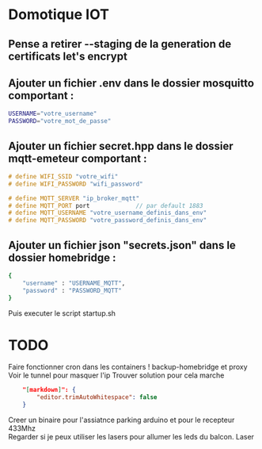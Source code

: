 # Domotique IOT

## Pense a retirer --staging de la generation de certificats  let's encrypt

## Ajouter un fichier .env dans le dossier mosquitto comportant :

```bash
USERNAME="votre_username"
PASSWORD="votre_mot_de_passe"
```

## Ajouter un fichier secret.hpp dans le dossier mqtt-emeteur comportant :
```cpp
# define WIFI_SSID "votre_wifi"
# define WIFI_PASSWORD "wifi_password"

# define MQTT_SERVER "ip_broker_mqtt"
# define MQTT_PORT port				// par default 1883
# define MQTT_USERNAME "votre_username_definis_dans_env"
# define MQTT_PASSWORD "votre_password_definis_dans_env"
```

## Ajouter un fichier json "secrets.json" dans le dossier homebridge :
```bash
{
	"username" : "USERNAME_MQTT",
	"password" : "PASSWORD_MQTT"
}
```
Puis executer le script startup.sh



# TODO
Faire fonctionner cron dans les containers ! backup-homebridge et proxy
Voir le tunnel pour masquer l'ip
Trouver solution pour cela marche
```json
    "[markdown]": {
        "editor.trimAutoWhitespace": false
    }
```
Creer un binaire pour l'assiatnce parking arduino et pour le recepteur 433Mhz  
Regarder si je peux utiliser les lasers pour allumer les leds du balcon. Laser  
